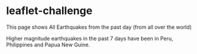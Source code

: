 # leaflet-challenge

This page shows All Earthquakes from the past day (from all over the world)

Higher magnitude earthquakes in the past 7 days have been in Peru, Philippines and Papua New Guine.